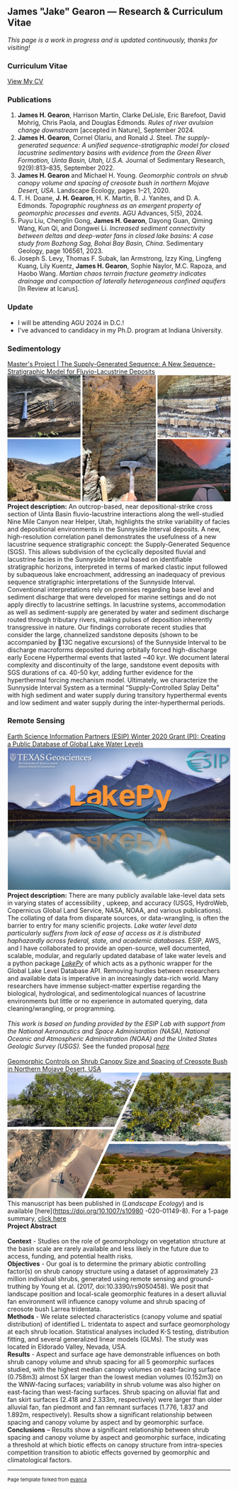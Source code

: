 ## James "Jake" Gearon — Research & Curriculum Vitae

_This page is a work in progress and is updated continuously, thanks for visiting!_

### Curriculum Vitae
[View My CV](/cv)

### Publications

1. **James H. Gearon**, Harrison Martin, Clarke DeLisle, Eric Barefoot, David Mohrig, Chris Paola, and Douglas Edmonds. *Rules of river avulsion change downstream* [accepted in Nature], September 2024.
2. **James H. Gearon**, Cornel Olariu, and Ronald J. Steel. *The supply-generated sequence: A unified sequence-stratigraphic model for closed lacustrine sedimentary basins with evidence from the Green River Formation, Uinta Basin, Utah, U.S.A.* Journal of Sedimentary Research, 92(9):813–835, September 2022.
3. **James H. Gearon** and Michael H. Young. *Geomorphic controls on shrub canopy volume and spacing of creosote bush in northern Mojave Desert, USA*. Landscape Ecology, pages 1–21, 2020.
4. T. H. Doane, **J. H. Gearon**, H. K. Martin, B. J. Yanites, and D. A. Edmonds. *Topographic roughness as an emergent property of geomorphic processes and events*. AGU Advances, 5(5), 2024.
5. Puyu Liu, Chenglin Gong, **James H. Gearon**, Dayong Guan, Qiming Wang, Kun Qi, and Dongwei Li. *Increased sediment connectivity between deltas and deep-water fans in closed lake basins: A case study from Bozhong Sag, Bohai Bay Basin, China*. Sedimentary Geology, page 106561, 2023.
6. Joseph S. Levy, Thomas F. Subak, Ian Armstrong, Izzy King, Lingfeng Kuang, Lily Kuentz, **James H. Gearon**, Sophie Naylor, M.C. Rapoza, and Haobo Wang. *Martian chaos terrain fracture geometry indicates drainage and compaction of laterally heterogeneous confined aquifers* [In Review at Icarus].

### Update
- I will be attending AGU 2024 in D.C.!
- I've advanced to candidacy in my Ph.D. program at Indiana University.

### Sedimentology 
[Master's Project | The Supply-Generated Sequence: A New Sequence-Stratigraphic Model for Fluvio-Lacustrine Deposits](/Uinta)
<img src="images/uintachannel.jpg"/>
**Project description:** An outcrop-based, near depositional-strike cross section of Uinta Basin fluvio-lacustrine interactions along the well-studied Nine Mile Canyon near Helper, Utah, highlights the strike variability of facies and depositional environments in the Sunnyside Interval deposits. A new, high-resolution correlation panel demonstrates the usefulness of a new lacustrine sequence stratigraphic concept: the Supply-Generated Sequence (SGS). This allows subdivision of the cyclically deposited fluvial and lacustrine facies in the Sunnyside Interval based on identifiable stratigraphic horizons, interpreted in terms of marked clastic input followed by subaqueous lake encroachment, addressing an inadequacy of previous sequence stratigraphic interpretations of the Sunnyside Interval. Conventional interpretations rely on premises regarding base level and sediment discharge that were developed for marine settings and do not apply directly to lacustrine settings. In lacustrine systems, accommodation as well as sediment-supply are generated by water and sediment discharge routed through tributary rivers, making pulses of deposition inherently transgressive in nature. Our findings corroborate recent studies that consider the large, channelized sandstone deposits (shown to be accompanied by 13C negative excursions) of the Sunnyside Interval to be discharge macroforms deposited during orbitally forced high-discharge early Eocene Hyperthermal events that lasted ~40 kyr. We document lateral complexity and discontinuity of the large, sandstone event deposits with SGS durations of ca. 40-50 kyr, adding further evidence for the hyperthermal forcing mechanism model. Ultimately, we characterize the Sunnyside Interval System as a terminal “Supply-Controlled Splay Delta” with high sediment and water supply during transitory hyperthermal events and low sediment and water supply during the inter-hyperthermal periods.
<br>
### Remote Sensing
[Earth Science Information Partners (ESIP) Winter 2020 Grant (PI): Creating a Public Database of Global Lake Water Levels](https://medium.com/esip/introducing-lakepy-accessing-lake-water-level-data-through-a-python-api-9a62944a43d)
<img src="images/esipfr.png"/>
**Project description:** There are many publicly available lake-level data sets in varying states of accessibility
, upkeep, and accuracy (USGS, HydroWeb, Copernicus Global Land Service, NASA, NOAA, and various publications). The
collating of data from disparate sources, or data-wrangling, is often the barrier to entry for many scienific
 projects. _Lake water level data particularly suffers from lack of ease of access as it is distributed haphazardly
 across federal, state, and academic databases._ ESIP, AWS, and I have collaborated to provide an open-source, well
 documented, scalable, modular, and regularly updated database of lake water levels and a python package [_LakePy_](http://lakepydocs.com.s3-website.us-east-2.amazonaws.com/) of
 which acts as a pythonic wrapper for the Global Lake Level Database API. Removing hurdles between researchers and 
available data is imperative in an increasingly data-rich world. Many researchers have immense subject-matter expertise regarding the biological, hydrological, and sedimentological nuances of lacustrine environments but little or no experience in automated querying, data cleaning/wrangling, or programming. 
<br><br> 
_This work is based on funding provided by the ESIP Lab with support from the National Aeronautics and Space Administration (NASA), National Oceanic and Atmospheric Administration (NOAA) and the United States Geologic Survey (USGS)._
See the funded proposal [_here_](pdf/ESIP_Proposal_2020_Gearon_Fuka.pdf)
<br><br>
[Geomorphic Controls on Shrub Canopy Size and Spacing of Creosote Bush in Northern Mojave Desert, USA](https://doi.org/10.1007/s10980-020-01149-8)
<img src="images/BoulderCity.jpg"/>
This manuscript has been published in (_Landscape Ecology_) and is available [here](https://doi.org/10.1007/s10980
-020-01149-8). For a 1-page summary, [click here](https://www.beg.utexas.edu/node/6269)<br>
**Project Abstract**<br><br>
**Context** - Studies on the role of geomorphology on vegetation structure at the basin scale are rarely available
 and less likely in the future due to access, funding, and potential health risks. <br>
**Objectives** - Our goal is to determine the primary abiotic controlling factor(s) on shrub canopy structure using a dataset of approximately 23 million individual shrubs, generated using remote sensing and ground-truthing by Young et al. (2017, doi:10.3390/rs9050458). We posit that landscape position and local-scale geomorphic features in a desert alluvial fan environment will influence canopy volume and shrub spacing of creosote bush Larrea tridentata.  <br>
**Methods** - We relate selected characteristics (canopy volume and spatial distribution) of identified L. tridentata to aspect and surface geomorphology at each shrub location. Statistical analyses included K-S testing, distribution fitting, and several generalized linear models (GLMs). The study was located in Eldorado Valley, Nevada, USA. <br>
**Results** - Aspect and surface age have demonstrable influences on both shrub canopy volume and shrub spacing for
 all 5 geomorphic surfaces studied, with the highest median canopy volumes on east-facing surface (0.758m3) almost 5X
  larger than the lowest median volumes (0.152m3) on the WNW-facing surfaces; variability in shrub volume was also
   higher on east-facing than west-facing surfaces. Shrub spacing on alluvial flat and fan skirt surfaces (2.418 and
    2.333m, respectively) were larger than older alluvial fan, fan piedmont and fan remnant surfaces (1.776, 1.837 and 1.892m, respectively). Results show a significant relationship between spacing and canopy volume by aspect and by geomorphic surface. <br>
**Conclusions** – Results show a significant relationship between shrub spacing and canopy volume by aspect and geomorphic surface, indicating a threshold at which biotic effects on canopy structure from intra-species competition transition to abiotic effects governed by geomorphic and climatological factors.  

---
<p style="font-size:11px">Page template forked from <a href="https://github.com/evanca/quick-portfolio">evanca</a></p>
<!-- Remove above link if you don't want to attibute -->
